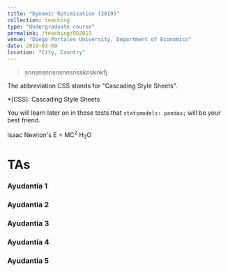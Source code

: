 ```yaml
---
title: "Dynamic Optimization (2019)"
collection: teaching
type: "Undergraduate course"
permalink: /teaching/OD2019
venue: "Diego Portales University, Department of Economics"
date: 2019-03-09
location: "City, Country"
---
```



> snnsnsnnsnsnnsnssknsknkfj


The abbreviation CSS stands for "Cascading Style Sheets".

*[CSS]: Cascading Style Sheets

You will learn later on in these tests that `statsmodels: pandas;` will be your best friend.

Isaac Newton's E = MC<sup>2</sup> H<sub>2</sub>O

TAs
======

### Ayudantía 1


### Ayudantía 2

### Ayudantía 3

### Ayudantía 4

### Ayudantía 5
